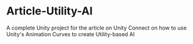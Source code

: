 # Article-Utility-AI
A complete Unity project for the article on Unity Connect on how to use Unity's Animation Curves to create Utility-based AI

